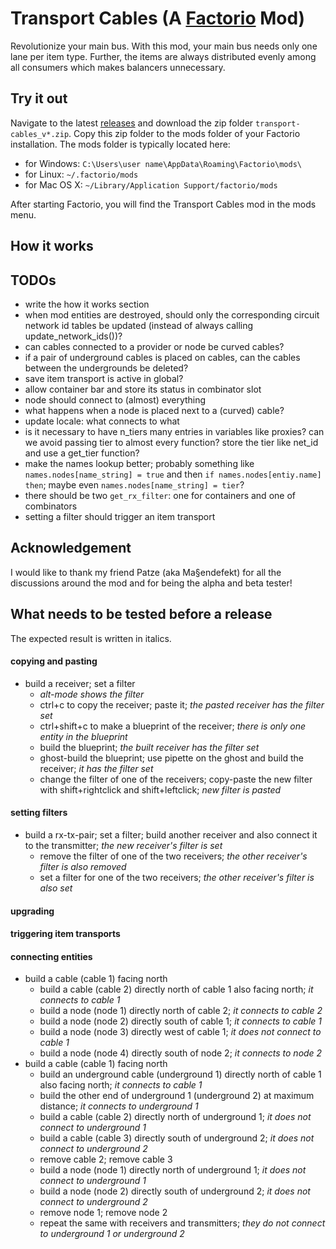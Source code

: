 # Transport Cables (A [Factorio](https://www.factorio.com/) Mod)

Revolutionize your main bus.
With this mod, your main bus needs only one lane per item type.
Further, the items are always distributed evenly among all consumers
which makes balancers unnecessary.

## Try it out

Navigate to the latest [releases](https://github.com/michael-koller-91/transport-cables/releases)
and download the zip folder `transport-cables_v*.zip`.
Copy this zip folder to the mods folder of your Factorio installation.
The mods folder is typically located here:
* for Windows: `C:\Users\user name\AppData\Roaming\Factorio\mods\`
* for Linux: `~/.factorio/mods`
* for Mac OS X: `~/Library/Application Support/factorio/mods`

After starting Factorio, you will find the Transport Cables mod in the mods menu.

## How it works

## TODOs

* write the how it works section
* when mod entities are destroyed, should only the corresponding circuit network id tables be updated (instead of always calling update_network_ids())?
* can cables connected to a provider or node be curved cables?
* if a pair of underground cables is placed on cables, can the cables between the undergrounds be deleted?
* save item transport is active in global?
* allow container bar and store its status in combinator slot
* node should connect to (almost) everything
* what happens when a node is placed next to a (curved) cable?
* update locale: what connects to what
* is it necessary to have n_tiers many entries in variables like proxies? can we avoid passing tier to almost every function? store the tier like net_id and use a get_tier function?
* make the names lookup better; probably something like `names.nodes[name_string] = true` and then `if names.nodes[entiy.name] then`; maybe even `names.nodes[name_string] = tier`?
* there should be two `get_rx_filter`: one for containers and one of combinators
* setting a filter should trigger an item transport

## Acknowledgement

I would like to thank my friend Patze (aka Ma§endefekt) for all the discussions around the mod
and for being the alpha and beta tester!

## What needs to be tested before a release

The expected result is written in italics.

#### copying and pasting
* build a receiver; set a filter
    * _alt-mode shows the filter_
    * ctrl+c to copy the receiver; paste it; _the pasted receiver has the filter set_
    * ctrl+shift+c to make a blueprint of the receiver; _there is only one entity in the blueprint_
    * build the blueprint; _the built receiver has the filter set_
    * ghost-build the blueprint; use pipette on the ghost and build the receiver; _it has the filter set_
    * change the filter of one of the receivers; copy-paste the new filter with shift+rightclick and shift+leftclick; _new filter is pasted_

#### setting filters
* build a rx-tx-pair; set a filter; build another receiver and also connect it to the transmitter; _the new receiver's filter is set_
    * remove the filter of one of the two receivers; _the other receiver's filter is also removed_
    * set a filter for one of the two receivers; _the other receiver's filter is also set_

#### upgrading

#### triggering item transports

#### connecting entities
* build a cable (cable 1) facing north
    * build a cable (cable 2) directly north of cable 1 also facing north; _it connects to cable 1_
    * build a node (node 1) directly north of cable 2; _it connects to cable 2_
    * build a node (node 2) directly south of cable 1; _it connects to cable 1_
    * build a node (node 3) directly west of cable 1; _it does not connect to cable 1_
    * build a node (node 4) directly south of node 2; _it connects to node 2_
* build a cable (cable 1) facing north
    * build an underground cable (underground 1) directly north of cable 1 also facing north; _it connects to cable 1_
    * build the other end of underground 1 (underground 2) at maximum distance; _it connects to underground 1_
    * build a cable (cable 2) directly north of underground 1; _it does not connect to underground 1_
    * build a cable (cable 3) directly south of underground 2; _it does not connect to underground 2_
    * remove cable 2; remove cable 3
    * build a node (node 1) directly north of underground 1; _it does not connect to underground 1_
    * build a node (node 2) directly south of underground 2; _it does not connect to underground 2_
    * remove node 1; remove node 2
    * repeat the same with receivers and transmitters; _they do not connect to underground 1 or underground 2_
